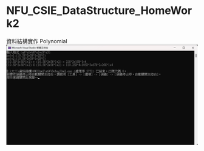 # NFU_CSIE_DataStructure_HomeWork2
資料結構實作 Polynomial
![](https://github.com/joshu0601/NFU_CSIE_DataStructure_HomeWork2/blob/main/%E6%88%90%E6%9E%9C.png)
